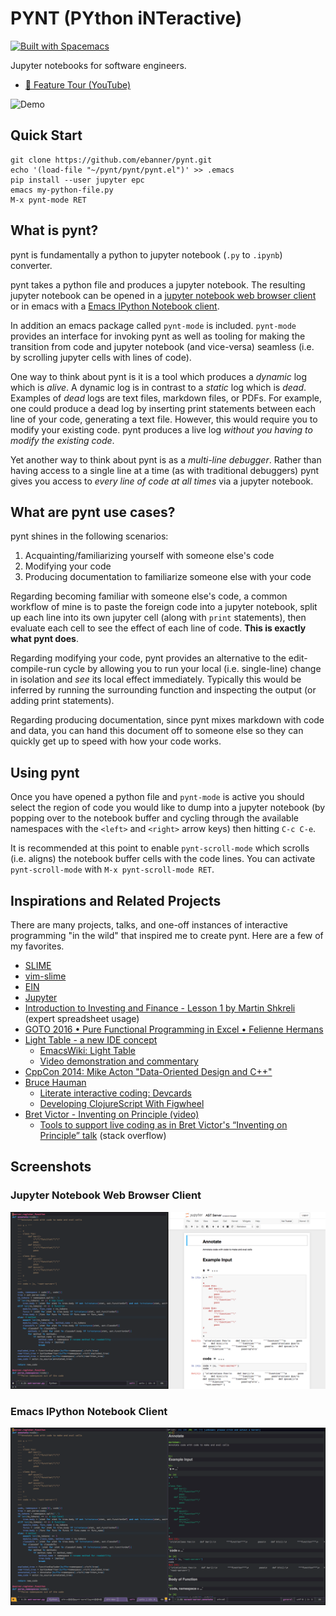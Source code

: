 # PYNT (PYthon iNTeractive)

[![Built with Spacemacs](https://cdn.rawgit.com/syl20bnr/spacemacs/442d025779da2f62fc86c2082703697714db6514/assets/spacemacs-badge.svg)](http://spacemacs.org)

Jupyter notebooks for software engineers.

- [🎥 Feature Tour (YouTube)](http://www.youtube.com/watch?v=qqJbaoS_sH0 "pynt Demo")

![Demo](/img/demo.gif)

## Quick Start

```shell
git clone https://github.com/ebanner/pynt.git
echo '(load-file "~/pynt/pynt/pynt.el")' >> .emacs
pip install --user jupyter epc
emacs my-python-file.py
M-x pynt-mode RET
```

## What is pynt?

pynt is fundamentally a python to jupyter notebook (`.py` to `.ipynb`) converter.

pynt takes a python file and produces a jupyter notebook. The resulting jupyter notebook can be opened in a [jupyter notebook web browser client](#jupyter-notebook-web-browser-client) or in emacs with a [Emacs IPython Notebook client](https://github.com/ebanner/pynt/blob/dev/README.md#emacs-ipython-notebook-client).

In addition an emacs package called `pynt-mode` is included. `pynt-mode` provides an interface for invoking pynt as well as tooling for making the transition from code and jupyter notebook (and vice-versa) seamless (i.e. by scrolling jupyter cells with lines of code).

One way to think about pynt is it is a tool which produces a *dynamic* log which is *alive*. A dynamic log is in contrast to a *static* log which is *dead*. Examples of *dead* logs are text files, markdown files, or PDFs. For example, one could produce a dead log by inserting print statements between each line of your code, generating a text file. However, this would require you to modify your existing code. pynt produces a live log *without you having to modify the existing code*.

Yet another way to think about pynt is as a *multi-line debugger*. Rather than having access to a single line at a time (as with traditional debuggers) pynt gives you access to *every line of code at all times* via a jupyter notebook.

## What are pynt use cases?

pynt shines in the following scenarios:

1. Acquainting/familiarizing yourself with someone else's code
2. Modifying your code
3. Producing documentation to familiarize someone else with your code

Regarding becoming familiar with someone else's code, a common workflow of mine is to paste the foreign code into a jupyter notebook, split up each line into its own jupyter cell (along with `print` statements), then evaluate each cell to see the effect of each line of code. **This is exactly what pynt does**.

Regarding modifying your code, pynt provides an alternative to the edit-compile-run cycle by allowing you to run your local (i.e. single-line) change in isolation and *see* its local effect immediately. Typically this would be inferred by running the surrounding function and inspecting the output (or adding print statements).

Regarding producing documentation, since pynt mixes markdown with code and data, you can hand this document off to someone  else so they can quickly get up to speed with how your code works.

## Using pynt

Once you have opened a python file and `pynt-mode` is active you should select the region of code you would like to dump into a jupyter notebook (by popping over to the notebook buffer and cycling through the available namespaces with the `<left>` and `<right>` arrow keys) then hitting `C-c C-e`.

It is recommended at this point to enable `pynt-scroll-mode` which scrolls (i.e. aligns) the notebook buffer cells with the code lines. You can activate `pynt-scroll-mode` with `M-x pynt-scroll-mode RET`.

## Inspirations and Related Projects

There are many projects, talks, and one-off instances of interactive programming "in the wild" that inspired me to create pynt. Here are a few of my favorites.

- [SLIME](https://common-lisp.net/project/slime/)
- [vim-slime](https://github.com/jpalardy/vim-slime)
- [EIN](http://millejoh.github.io/emacs-ipython-notebook/)
- [Jupyter](http://jupyter.org/)
- [Introduction to Investing and Finance - Lesson 1 by Martin Shkreli](https://www.youtube.com/watch?v=ARrNYyJEnFI&t=1379s)  (expert spreadsheet usage)
- [GOTO 2016 • Pure Functional Programming in Excel • Felienne Hermans](https://www.youtube.com/watch?v=0yKf8TrLUOw)
- [Light Table - a new IDE concept](http://www.chris-granger.com/2012/04/12/light-table-a-new-ide-concept/)
    - [EmacsWiki: Light Table](https://www.emacswiki.org/emacs/LightTable)
    - [Video demonstration and commentary](https://www.youtube.com/watch?v=TgHvRcbYJ-8)
- [CppCon 2014: Mike Acton "Data-Oriented Design and C++"](https://www.youtube.com/watch?v=rX0ItVEVjHc)
- [Bruce Hauman](http://rigsomelight.com/)
    - [Literate interactive coding: Devcards](https://www.youtube.com/watch?v=G7Z_g2fnEDg)
    - [Developing ClojureScript With Figwheel](https://www.youtube.com/watch?v=j-kj2qwJa_E)
- [Bret Victor - Inventing on Principle (video)](https://vimeo.com/36579366)
    - [Tools to support live coding as in Bret Victor's “Inventing on Principle” talk](https://stackoverflow.com/questions/9448215/tools-to-support-live-coding-as-in-bret-victors-inventing-on-principle-talk)  (stack overflow)

## Screenshots

### Jupyter Notebook Web Browser Client

![Browser](/img/browser.png)

### Emacs IPython Notebook Client

![EIN](/img/ein.png)
